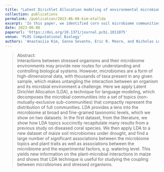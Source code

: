 ```yaml
---
title: "Latent Dirichlet Allocation modeling of environmental microbiomes"
collection: publications
permalink: /publication/2023-06-08-kim-etallda
excerpt: 'In this paper, we identified corn soil microbiome communities associated with different experimental conditions, such as watering treatment and soil source type, at each taxonomic level using Latent Dirichlet Allocation (LDA). Unlike traditional methods used for microbial analysis which target individual taxa, LDA provides an effective way to quickly find significant correlations of groups of multiple taxa with plant traits responsible for its performance under water stress. LDA identified microbiome compositions that may act synergistically toward some ecological function in plant-microbiome interaction.' 
date: 2023-06-08
paperurl: 'https://doi.org/10.1371/journal.pcbi.1011075'
venue: 'PLOS Computational Biology'
authors: 'Anastasiia Kim, Sanna Sevanto, Eric R. Moore, and Nicholas Lubbers'
---
```


>Abstract: <br/> Interactions between stressed organisms and their microbiome environments may provide new routes for understanding and controlling biological systems. However, microbiomes are a form of high-dimensional data, with thousands of taxa present in any given sample, which makes untangling the interaction between an organism and its microbial environment a challenge. Here we apply Latent Dirichlet Allocation (LDA), a technique for language modeling, which decomposes the microbial communities into a set of topics (non-mutually-exclusive sub-communities) that compactly represent the distribution of full communities. LDA provides a lens into the microbiome at broad and fine-grained taxonomic levels, which we show on two datasets. In the first dataset, from the literature, we show how LDA topics succinctly recapitulate many results from a previous study on diseased coral species. We then apply LDA to a new dataset of maize soil microbiomes under drought, and find a large number of significant associations between the microbiome topics and plant traits as well as associations between the microbiome and the experimental factors, e.g. watering level. This yields new information on the plant-microbial interactions in maize and shows that LDA technique is useful for studying the coupling between microbiomes and stressed organisms.
